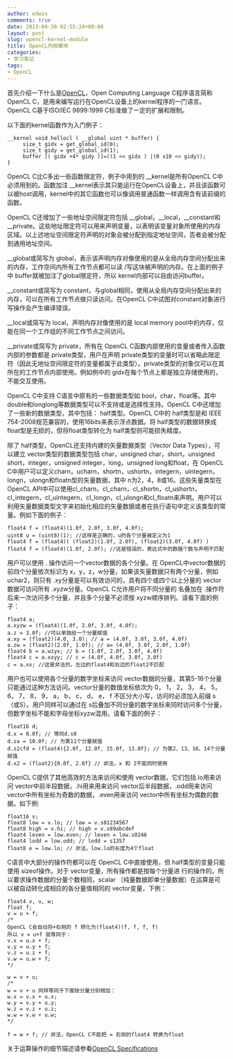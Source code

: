 ```yaml
---
author: edwin
comments: true
date: 2013-04-30 02:55:24+00:00
layout: post
slug: opencl-kernel-module
title: OpenCL内核模块
categories:
- 学习笔记
tags:
- OpenCL
---
```


首先介绍一下什么是[OpenCL](http://www.khronos.org/opencl/)，Open Computing Language C程序语言简称OpenCL C，是用来编写运行在OpenCL设备上的kernel程序的一门语言。OpenCL C基于ISO/IEC 9899:1999 C标准做了一定的扩展和限制。

<!--more-->


以下面的kernel函数作为入门例子：

    
    __kernel void hellocl ( __global uint * buffer) {
         size_t gidx = get_global_id(0);
         size_t gidy = get_global_id(1);
         buffer [( gidx +4* gidy )]=((1 << gidx ) |(0 x10 << gidy));
    }


OpenCL C比C多出一些函数限定符，例子中用到的 \__kernel是所有OpenCL C中必须用到的。函数加注 \__kernel表示其只能运行在OpenCL设备上，并且该函数可以被host调用，kernel中的其它函数也可以像调用普通函数一样调用含有该前缀的函数。

OpenCL C还增加了一些地址空间限定符包括 \__global，\__local，\__constant和 \__private。这些地址限定符可以用来声明变量，以表明该变量对象所使用的内存区域。以上述地址空间限定符声明的对象会被分配到指定地址空间，否者会被分配到通用地址空间。

\__global或简写为 global，表示该声明内存对像使用的是从全局内存空间分配出来的内存，工作空间内所有工作节点都可以读 /写这块被声明的内存。在上面的例子中 buffer就被加注了global限定符，所以 kernel内部可以自由访问buffer。

\__constant或简写为 constant，与global相同，使用从全局内存空间分配出来的内存，可以在所有工作节点做只读访问。在OpenCL C中试图对constant对象进行写操作会产生编译错误。

\__local或简写为 local，声明内存对像使用的是 local memory pool中的内存，仅能在同一个工作组的不同工作节点之间访问。

\__private或简写为 private，所有在 OpenCL C函数内部使用的变量或者传入函数内部的参数都是 private类型，用户在声明 private类型的变量时可以省略此限定符（因此无地址空间限定符的变量都属于此类型）。private类型的对象仅可以在其所在的工作节点内部使用。例如例中的 gidx在每个节点上都是独立存储使用的，不能交互使用。

OpenCL C中支持 C语言中原有的一些数据类型如 bool，char，float等。其中 double和longlong等数据类型可以不支持或是选择性支持。OpenCL C中还增加了一些新的数据类型，其中包括：
half类型。OpenCL C中的 half类型是和 IEEE 754\-2008规范兼容的，使用16bits来表示浮点数据。将 half类型的数据转换成 float型是无损的，但将float类型转化为 half类型则可能损失精度。

除了 half类型，OpenCL还支持内建的矢量数据类型（Vector Data Types），可以建立 vector类型的数据类型包括 char，unsigned char，short，unsigned short，integer，unsigned integer，long，unsigned long和float，在 OpenCL C中用户可以定义charn，ucharn，shortn，ushortn，integern，uintegern，longn，ulongn和floatn型的矢量数据，其中 n为2，4，8或16。这些矢量类型在OpenCL API中可以使用cl_charn，cl_charn，cl_shortn，cl_ushortn，cl_integern，cl_uintegern，cl_longn，cl_ulongn和cl_floatn来声明。用户可以利用矢量数据类型文字来初始化相应的矢量数据或者在执行语句中定义该类型的常量。例如下面的例子：

    
    float4 f = (float4)(1.0f, 2.0f, 3.0f, 4.0f);
    uint8 u = (uint8)(1); //这样是正确的，u的各个分量被定义为1
    float4 f = (float4)( (float2)(1.0f, 2.0f), (float2)(3.0f, 4.0f) )   
    float4 f = (float4)(1.0f, 2.0f); //这是错误的，表达式中的数据个数与声明不匹配


用户可以使用 . 操作访问一个vector数据的各个分量。在 OpenCL中vector数据的前四个分量依次标识为 x，y，z，w分量，如果该矢量数据只有两个分量，例如 uchar2，则只有 .xy分量是可以有效访问的，具有四个或四个以上分量的 vector数据可访问所有 .xyzw分量。OpenCL C允许用户将不同分量的 名叠加在 .操作符后来一次访问多个分量，并且多个分量不必须按 xyzw顺序排列。请看下面的例子：

    
    float4 a;
    a.xyzw = (float4)(1.0f, 2.0f, 3.0f, 4.0f);
    a.z = 3.0f; //可以单独给一个分量赋值
    a.xy = (float2)(4.0, 3.0); // a = (4.0f, 3.0f, 3.0f, 4.0f)
    a.zw = (float2)(2.0f, 1.0f); // a= (4.0f, 3.0f, 2.0f, 1.0f)
    float4 b = a.wzyx; // b = (1.0f, 2.0f, 3.0f, 4.0f)
    float4 c = a.xxyy; // c = (4.0f, 4.0f, 3.0f, 3.0f)
    c = a.xx; //这是非法的，左边的float4和右边的float2不匹配




用户也可以使用各个分量的数字坐标来访问 vector数据的分量，其第5-16个分量只能通过这种方法访问。vector分量的数值坐标依次为 0， 1， 2， 3， 4， 5， 6， 7， 8， 9， a， b， c， d， e， f
不区分大小写，访问时必须加入前缀 s（或S）。用户同样可以通过在 s后叠加不同分量的数字坐标来同时访问多个分量，但数字坐标不能和字母坐标xyzw混用。请看下面的例子：

    
    float16 d;
    d.x = 0.0f; // 等同d.s0
    d.sa = 10.0f; // 为第11个分量赋值
    d.s2cfd = (float4){2.0f, 12.0f, 15.0f, 13.0f}; // 为第2、13、16、14个分量赋值
    d.x2 = (float2){0.0f, 2.0f} // 非法，x 和 2不能同时使用


OpenCL C提供了其他高效的方法来访问和使用 vector数据，它们包括.lo用来访问 vector中前半段数据，.hi用来用来访问 vector后半段数据，.odd用来访问 vector中所有坐标为奇数的数据，.even用来访问 vector中所有坐标为偶数的数据。如下例:

    
    float16 v;
    float8 low = v.lo; // low = v.s01234567
    float8 high = v.hi; // high = v.s89abcdef
    float4 leven = low.even; // leven = low.s0246
    float4 lodd = low.odd; // lodd = s1357
    float8 e = low.lo; // 非法，low.lo的长度为4个float


C语言中大部分的操作符都可以在 OpenCL C中直接使用，但 half类型的变量只能使用 sizeof操作。对于 vector变量，所有操作都是按每个分量进 行的操作的。所以要求操作数据的分量个数相同，scalar （纯量数据即单分量数据）在运算是可以被自动转化成相应的各分量值相同的 vector变量，下例：

    
    float4 v, u, w;
    float f;
    v = u + f;
    /*
    OpenCL C会自动将+右侧的 f 转化为(float4)(f, f, f, f)
    所以 v = u+f 就等同于：
    v.x = u.x + f;
    v.y = u.y + f;
    v.z = u.z + f;
    v.w = u.w + f;
    */
    
    w = v + u;
    /*
    w = v + u 同样等同于下面按分量分别相加：
    w.x = v.x + u.x;
    w.y = v.y + u.y;
    w.z = v.z + u.z;
    w.w = v.w + u.w;
    */
    
    f = w + f; // 非法，OpenCL C不能把 = 右侧的float4 转换为float


关于运算操作的细节描述请参看[OpenCL Specifications](http://www.khronos.org/registry/cl/specs/opencl-1.0.29.pdf)
